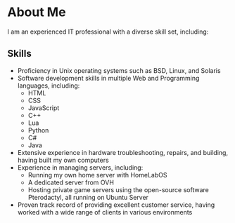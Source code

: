 # About Me

I am an experienced IT professional with a diverse skill set, including:

## Skills
- Proficiency in Unix operating systems such as BSD, Linux, and Solaris
- Software development skills in multiple Web and Programming languages, including:
  - HTML
  - CSS
  - JavaScript
  - C++
  - Lua
  - Python
  - C#
  - Java
- Extensive experience in hardware troubleshooting, repairs, and building, having built my own computers
- Experience in managing servers, including:
  - Running my own home server with HomeLabOS
  - A dedicated server from OVH
  - Hosting private game servers using the open-source software Pterodactyl, all running on Ubuntu Server
- Proven track record of providing excellent customer service, having worked with a wide range of clients in various environments
